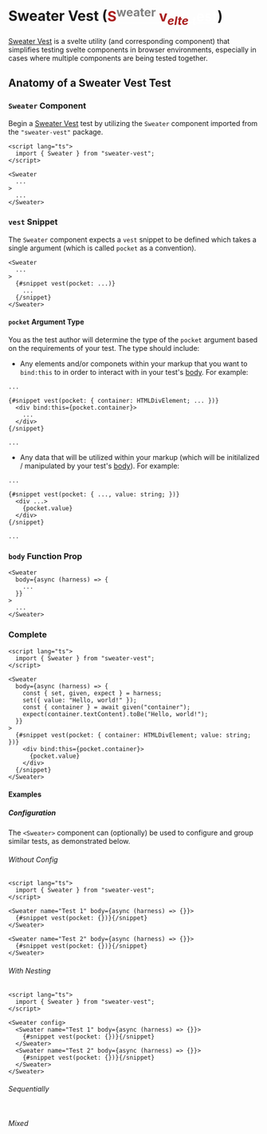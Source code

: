 # Sweater Vest (<ins style="color:white"><span style="color:#aa1e1e"><span>**S**</span><sup style="color:grey">weater</sup> <span style="color:#aa1e1e">**v**</span><sub style="color:#aa1e1e">_elte_</sub></span> <sub style="">_t_</sub><span style="text-">est</span></ins>)

[Sweater Vest]() is a svelte utility (and corresponding component) that simplifies testing svelte components in browser environments, especially in cases where multiple components are being tested together.


## Anatomy of a Sweater Vest Test

[](?register=recipe(pkg)&region=remap(,'''$lib_slash_index.js''','''sweater-vest''',_))

[](?register=recipe(no-body)&region=splice-end(body,5),splice-start(body,-6),replace(body,'...'))

[](?register=recipe(no-snippet)&region=replace(snippet,'...'))

### `Sweater` Component

Begin a [Sweater Vest]() test by utilizing the `Sweater` component imported from the `"sweater-vest"` package.

[](./src/routes/examples/anatomy/+page.svelte?apply=recipe(pkg,no-body,no-snippet))
<!-- p↓ BEGIN -->
<!-- p↓ length lines: 13 chars: 121 -->

```svelte
<script lang="ts">
  import { Sweater } from "sweater-vest";
</script>

<Sweater
  ...
>
  ...
</Sweater>
```

<!-- p↓ END -->

### `vest` Snippet

The `Sweater` component expects a `vest` snippet to be defined which takes a single argument (which is called `pocket` as a convention).

[](?register=recipe(trim-pocket)&region=trim(pocket))

[](?register=recipe(no-pocket-type)&region=splice-end(type,1),replace(type,...))

[](?register=recipe(no-markup)&region=replace(markup,...))

[](./src/routes/examples/anatomy/+page.svelte?region=extract(component)&apply=recipe(no-body,no-pocket-type,trim-pocket,no-markup))
<!-- p↓ BEGIN -->
<!-- p↓ length lines: 11 chars: 95 -->

```svelte
<Sweater
  ...
>
  {#snippet vest(pocket: ...)}
    ...
  {/snippet}
</Sweater>
```

<!-- p↓ END -->

#### `pocket` Argument Type

You as the test author will determine the type of the `pocket` argument based on the requirements of your test. The type should include:

- Any elements and/or componets within your markup that you want to `bind:this` to in order to interact with in your test's [body](#body-function-prop). For example:

[](?register=recipe(no-template)&region=replace(templated,...))

[](?register=recipe(wrap-snippet)&region=splice-start(snippet,,...-line--line-),splice-end(snippet,0,-line--line-...))

[](./src/routes/examples/anatomy/+page.svelte?apply=recipe(trim-pocket,no-template)&region=extract(snippet),trim-start(bind),single-line(pocket),splice-end(pocket,-1),replace(value,...)&apply=recipe(wrap-snippet))
<!-- p↓ BEGIN -->
<!-- p↓ length lines: 13 chars: 150 -->

```svelte
...

{#snippet vest(pocket: { container: HTMLDivElement; ... })}
  <div bind:this={pocket.container}>
    ...
  </div>
{/snippet}

...
```

<!-- p↓ END -->

- Any data that will be utilized within your markup (which will be initilalized / manipulated by your test's [body](#body-function-prop)). For example:

[](./src/routes/examples/anatomy/+page.svelte?apply=recipe(trim-pocket)&region=extract(snippet,para),trim-start(bind),single-line(pocket),splice-end(pocket,-1),replace(container,'...,'),splice-start(bind,-11),replace(bind,'...-unangle-')&apply=recipe(wrap-snippet))
<!-- p↓ BEGIN -->
<!-- p↓ length lines: 13 chars: 125 -->

```svelte
...

{#snippet vest(pocket: { ..., value: string; })}
  <div ...>
    {pocket.value}
  </div>
{/snippet}

...
```

<!-- p↓ END -->

### `body` Function Prop

[](./src/routes/examples/anatomy/+page.svelte?region=extract(component),replace(snippet,...),replace(implementation,...),splice-start(body,1))
<!-- p↓ BEGIN -->
<!-- p↓ length lines: 11 chars: 85 -->

```svelte
<Sweater
  body={async (harness) => {
    ...
  }}
>
  ...
</Sweater>
```

<!-- p↓ END -->

### Complete 

[](./src/routes/examples/anatomy/+page.svelte?apply=recipe(trim-pocket,pkg)&region=splice-start(body,1),single-line(pocket),splice-end(pocket,-1),splice-start(bind,1))
<!-- p↓ BEGIN -->
<!-- p↓ length lines: 22 chars: 490 -->

```svelte
<script lang="ts">
  import { Sweater } from "sweater-vest";
</script>

<Sweater
  body={async (harness) => {
    const { set, given, expect } = harness;
    set({ value: "Hello, world!" });
    const { container } = await given("container");
    expect(container.textContent).toBe("Hello, world!");
  }}
>
  {#snippet vest(pocket: { container: HTMLDivElement; value: string; })}
    <div bind:this={pocket.container}>
      {pocket.value}
    </div>
  {/snippet}
</Sweater>
```

<!-- p↓ END -->

[](./src/routes/examples/README.md)
<!-- p↓ BEGIN -->
<!-- p↓ length lines: 79 chars: 1675 -->
#### Examples

[](src/routes/examples/config/README.md)
<!-- p↓ BEGIN -->
<!-- p↓ length lines: 73 chars: 1544 -->
##### Configuration

The `<Sweater>` component can (optionally) be used to configure and group similar tests, as demonstrated below.

###### Without Config

[](src/routes/examples/config/none/+page.svelte?region=replace(pkg,'''sweater-vest''',_))
<!-- p↓ BEGIN -->
<!-- p↓ length lines: 15 chars: 296 -->

```svelte
<script lang="ts">
  import { Sweater } from "sweater-vest";
</script>

<Sweater name="Test 1" body={async (harness) => {}}>
  {#snippet vest(pocket: {})}{/snippet}
</Sweater>

<Sweater name="Test 2" body={async (harness) => {}}>
  {#snippet vest(pocket: {})}{/snippet}
</Sweater>
```

<!-- p↓ END -->

###### With Nesting

[](src/routes/examples/config/nested/+page.svelte?region=replace(pkg,'''sweater-vest''',_))
<!-- p↓ BEGIN -->
<!-- p↓ length lines: 16 chars: 335 -->

```svelte
<script lang="ts">
  import { Sweater } from "sweater-vest";
</script>

<Sweater config>
  <Sweater name="Test 1" body={async (harness) => {}}>
    {#snippet vest(pocket: {})}{/snippet}
  </Sweater>
  <Sweater name="Test 2" body={async (harness) => {}}>
    {#snippet vest(pocket: {})}{/snippet}
  </Sweater>
</Sweater>
```

<!-- p↓ END -->

###### Sequentially

[](src/routes/examples/config/sequential/+page.svelte?region=replace(pkg,'''sweater-vest''',_))
<!-- p↓ BEGIN -->
<!-- p↓ length lines: 5 chars: 16 -->

```svelte

```

<!-- p↓ END -->

###### Mixed

[](src/routes/examples/config/mixed/+page.svelte?region=replace(pkg,'''sweater-vest''',_))
<!-- p↓ BEGIN -->
<!-- p↓ length lines: 5 chars: 16 -->

```svelte

```

<!-- p↓ END -->

<!-- p↓ END -->
<!-- p↓ END -->